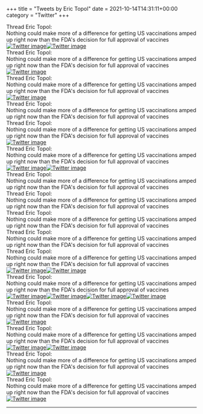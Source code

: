 +++
title = "Tweets by Eric Topol" 
date = 2021-10-14T14:31:11+00:00
category = "Twitter"
+++
<div class="tweet"> 
<div class="profile"> 
Thread Eric Topol: 
</div> 
<div class="tweet-content">Nothing could make more of a difference for getting US vaccinations amped up right now than the FDA's decision for full approval of vaccines</div></div><a href="FBqqMryVEAIGXPn.jpg"  ><img src="FBqqMryVEAIGXPn.jpg" alt="Twitter image" ></img></a><a href="FBqqPYzVQAkJc0_.jpg"  ><img src="FBqqPYzVQAkJc0_.jpg" alt="Twitter image" ></img></a><div class="tweet"> 
<div class="profile"> 
Thread Eric Topol: 
</div> 
<div class="tweet-content">Nothing could make more of a difference for getting US vaccinations amped up right now than the FDA's decision for full approval of vaccines</div></div><a href="FBquqZrVkAAaHIl.jpg"  ><img src="FBquqZrVkAAaHIl.jpg" alt="Twitter image" ></img></a><div class="tweet"> 
<div class="profile"> 
Thread Eric Topol: 
</div> 
<div class="tweet-content">Nothing could make more of a difference for getting US vaccinations amped up right now than the FDA's decision for full approval of vaccines</div></div><a href="FBq27xiVkAEp_hM.jpg"  ><img src="FBq27xiVkAEp_hM.jpg" alt="Twitter image" ></img></a><div class="tweet"> 
<div class="profile"> 
Thread Eric Topol: 
</div> 
<div class="tweet-content">Nothing could make more of a difference for getting US vaccinations amped up right now than the FDA's decision for full approval of vaccines</div></div><div class="tweet"> 
<div class="profile"> 
Thread Eric Topol: 
</div> 
<div class="tweet-content">Nothing could make more of a difference for getting US vaccinations amped up right now than the FDA's decision for full approval of vaccines</div></div><a href="FBrC7EXVkA48LYA.png"  ><img src="FBrC7EXVkA48LYA.png" alt="Twitter image" ></img></a><div class="tweet"> 
<div class="profile"> 
Thread Eric Topol: 
</div> 
<div class="tweet-content">Nothing could make more of a difference for getting US vaccinations amped up right now than the FDA's decision for full approval of vaccines</div></div><a href="FBrEewwVIA4A4yW.jpg"  ><img src="FBrEewwVIA4A4yW.jpg" alt="Twitter image" ></img></a><a href="FBrFBUKVIAMDTZ2.jpg"  ><img src="FBrFBUKVIAMDTZ2.jpg" alt="Twitter image" ></img></a><div class="tweet"> 
<div class="profile"> 
Thread Eric Topol: 
</div> 
<div class="tweet-content">Nothing could make more of a difference for getting US vaccinations amped up right now than the FDA's decision for full approval of vaccines</div></div><div class="tweet"> 
<div class="profile"> 
Thread Eric Topol: 
</div> 
<div class="tweet-content">Nothing could make more of a difference for getting US vaccinations amped up right now than the FDA's decision for full approval of vaccines</div></div><div class="tweet"> 
<div class="profile"> 
Thread Eric Topol: 
</div> 
<div class="tweet-content">Nothing could make more of a difference for getting US vaccinations amped up right now than the FDA's decision for full approval of vaccines</div></div><div class="tweet"> 
<div class="profile"> 
Thread Eric Topol: 
</div> 
<div class="tweet-content">Nothing could make more of a difference for getting US vaccinations amped up right now than the FDA's decision for full approval of vaccines</div></div><div class="tweet"> 
<div class="profile"> 
Thread Eric Topol: 
</div> 
<div class="tweet-content">Nothing could make more of a difference for getting US vaccinations amped up right now than the FDA's decision for full approval of vaccines</div></div><a href="FBrlw0zVkAETpy3.png"  ><img src="FBrlw0zVkAETpy3.png" alt="Twitter image" ></img></a><a href="FBrmEqhVUAstf6A.jpg"  ><img src="FBrmEqhVUAstf6A.jpg" alt="Twitter image" ></img></a><div class="tweet"> 
<div class="profile"> 
Thread Eric Topol: 
</div> 
<div class="tweet-content">Nothing could make more of a difference for getting US vaccinations amped up right now than the FDA's decision for full approval of vaccines</div></div><a href="FBr-Mo1VcAIy6aU.jpg"  ><img src="FBr-Mo1VcAIy6aU.jpg" alt="Twitter image" ></img></a><a href="FBr-cU9VcBUxmo6.jpg"  ><img src="FBr-cU9VcBUxmo6.jpg" alt="Twitter image" ></img></a><a href="FBr-kJRVcA4-PmQ.jpg"  ><img src="FBr-kJRVcA4-PmQ.jpg" alt="Twitter image" ></img></a><a href="FBr-p49VcB4m90y.jpg"  ><img src="FBr-p49VcB4m90y.jpg" alt="Twitter image" ></img></a><div class="tweet"> 
<div class="profile"> 
Thread Eric Topol: 
</div> 
<div class="tweet-content">Nothing could make more of a difference for getting US vaccinations amped up right now than the FDA's decision for full approval of vaccines</div></div><a href="FBsSc79UUAAOybV.png"  ><img src="FBsSc79UUAAOybV.png" alt="Twitter image" ></img></a><div class="tweet"> 
<div class="profile"> 
Thread Eric Topol: 
</div> 
<div class="tweet-content">Nothing could make more of a difference for getting US vaccinations amped up right now than the FDA's decision for full approval of vaccines</div></div><a href="FBsiclWUcAEAQ0u.jpg"  ><img src="FBsiclWUcAEAQ0u.jpg" alt="Twitter image" ></img></a><a href="FBsid5JUcAEXFzy.jpg"  ><img src="FBsid5JUcAEXFzy.jpg" alt="Twitter image" ></img></a><div class="tweet"> 
<div class="profile"> 
Thread Eric Topol: 
</div> 
<div class="tweet-content">Nothing could make more of a difference for getting US vaccinations amped up right now than the FDA's decision for full approval of vaccines</div></div><a href="FBs5hzPVEAIfT_Z.jpg"  ><img src="FBs5hzPVEAIfT_Z.jpg" alt="Twitter image" ></img></a><div class="tweet"> 
<div class="profile"> 
Thread Eric Topol: 
</div> 
<div class="tweet-content">Nothing could make more of a difference for getting US vaccinations amped up right now than the FDA's decision for full approval of vaccines</div></div><a href="FBtDF64VgAIgq_3.jpg"  ><img src="FBtDF64VgAIgq_3.jpg" alt="Twitter image" ></img></a>

---